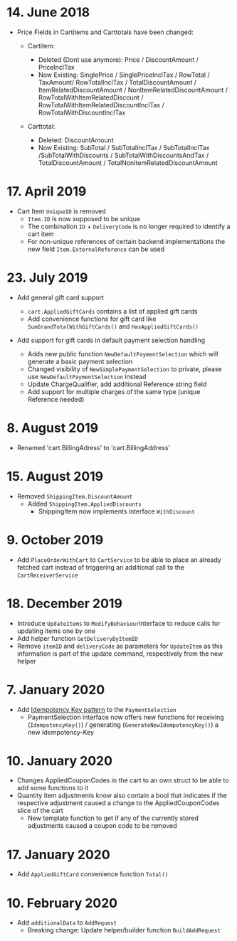 # 14. June 2018

* Price Fields in Cartitems and Carttotals have been changed:
  * Cartitem:
    * Deleted (Dont use anymore): Price / DiscountAmount / PriceInclTax
    * Now Existing: SinglePrice / SinglePriceInclTax / RowTotal / TaxAmount/ RowTotalInclTax / TotalDiscountAmount / ItemRelatedDiscountAmount / NonItemRelatedDiscountAmount / RowTotalWithItemRelatedDiscount / RowTotalWithItemRelatedDiscountInclTax / RowTotalWithDiscountInclTax
    
  * Carttotal:
    * Deleted: DiscountAmount
    * Now Existing: SubTotal / SubTotalInclTax / SubTotalInclTax /SubTotalWithDiscounts / SubTotalWithDiscountsAndTax / TotalDiscountAmount / TotalNonItemRelatedDiscountAmount 

# 17. April 2019

* Cart Item `UniqueID` is removed
  * `Item.ID` is now supposed to be unique
  * The combination `ID` + `DeliveryCode` is no longer required to identify a cart item
  * For non-unique references of certain backend implementations the new field `Item.ExternalReference` can be used
  
# 23. July 2019
* Add general gift card support
  * `cart.AppliedGiftCards` contains a list of applied gift cards
  * Add convenience functions for gift card like `SumGrandTotalWithGiftCards()` and `HasAppliedGiftCards()`   
  
* Add support for gift cards in default payment selection handling
  * Adds new public function `NewDefaultPaymentSelection` which will generate a basic payment selection
  * Changed visibility of `NewSimplePaymentSelection` to private, please use `NewDefaultPaymentSelection` instead
  * Update ChargeQualifier, add additional Reference string field
  * Add support for multiple charges of the same type (unique Reference needed)
  
# 8. August 2019
* Renamed 'cart.BillingAdress' to 'cart.BillingAddress'

# 15. August 2019  
* Removed `ShippingItem.DiscountAmount` 
  * Added `ShippingItem.AppliedDiscounts`
    * ShippingItem now implements interface `WithDiscount`
    
# 9. October 2019
* Add `PlaceOrderWithCart` to `CartService` to be able to place an already fetched cart instead of triggering an additional call to the `CartReceiverService`

# 18. December 2019
* Introduce `UpdateItems` to `ModifyBehaviour`interface to reduce calls for updating items one by one
* Add helper function `GetDeliveryByItemID`
* Remove `itemID` and `deliveryCode` as parameters for `UpdateItem` as this information is part of the update command, respectively from the new helper

# 7. January 2020
* Add [Idempotency Key pattern](https://stripe.com/blog/idempotency) to the `PaymentSelection`
  * PaymentSelection interface now offers new functions for receiving (`IdempotencyKey()`) / generating (`GenerateNewIdempotencyKey()`) a new Idempotency-Key

# 10. January 2020
* Changes AppliedCouponCodes in the cart to an own struct to be able to add some functions to it
* Quantity item adjustments know also contain a bool that indicates if the respective adjustment caused a change to the AppliedCouponCodes slice of the cart
  * New template function to get if any of the currently stored adjustments caused a coupon code to be removed

# 17. January 2020
* Add `AppliedGiftCard` convenience function `Total()`

# 10. February 2020
* Add `additionalData` to `AddRequest` 
  * Breaking change: Update helper/builder function `BuildAddRequest`
